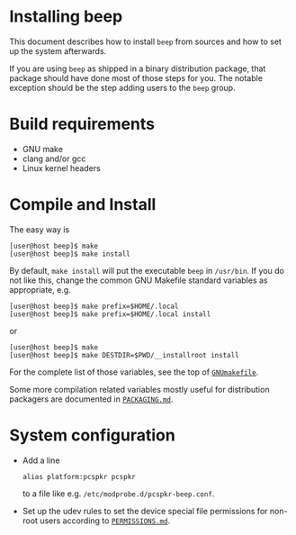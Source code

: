 Installing beep
===============

This document describes how to install `beep` from sources and how to
set up the system afterwards.

If you are using `beep` as shipped in a binary distribution package,
that package should have done most of those steps for you.  The
notable exception should be the step adding users to the `beep` group.


Build requirements
==================

  * GNU make
  * clang and/or gcc
  * Linux kernel headers


Compile and Install
===================

The easy way is

```
[user@host beep]$ make
[user@host beep]$ make install
```

By default, `make install` will put the executable `beep` in
`/usr/bin`.  If you do not like this, change the common GNU Makefile
standard variables as appropriate, e.g.

```
[user@host beep]$ make prefix=$HOME/.local
[user@host beep]$ make prefix=$HOME/.local install
```

or

```
[user@host beep]$ make
[user@host beep]$ make DESTDIR=$PWD/__installroot install
```

For the complete list of those variables, see the top of
[`GNUmakefile`](GNUmakefile).

Some more compilation related variables mostly useful for distribution
packagers are documented in [`PACKAGING.md`](PACKAGING.md).


System configuration
====================

  * Add a line

        alias platform:pcspkr pcspkr

    to a file like e.g. `/etc/modprobe.d/pcspkr-beep.conf`.

  * Set up the udev rules to set the device special file permissions
    for non-root users according to [`PERMISSIONS.md`](PERMISSIONS.md).
